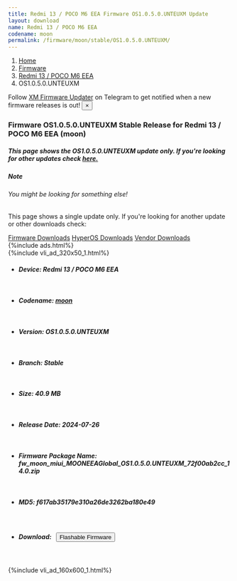 ```yaml
---
title: Redmi 13 / POCO M6 EEA Firmware OS1.0.5.0.UNTEUXM Update
layout: download
name: Redmi 13 / POCO M6 EEA
codename: moon
permalink: /firmware/moon/stable/OS1.0.5.0.UNTEUXM/
---
```

<nav aria-label="breadcrumb">
    <ol class="breadcrumb">
        <li class="breadcrumb-item"><a href="/">Home</a></li>
        <li class="breadcrumb-item"><a href="/firmware/">Firmware</a></li>
        <li class="breadcrumb-item"><a href="/firmware/moon/">Redmi 13 / POCO M6 EEA</a></li>
        <li class="breadcrumb-item active" aria-current="page">OS1.0.5.0.UNTEUXM</li>
    </ol>
</nav>
<div class="alert alert-primary alert-dismissible fade show" role="alert">
    Follow <a href="https://t.me/XiaomiFirmwareUpdater" class="alert-link">XM Firmware Updater</a> on Telegram to get
    notified when a new firmware releases is out!
    <button type="button" class="close" data-dismiss="alert" aria-label="Close">
        <span aria-hidden="true">&times;</span>
    </button>
</div>
<div class="col-12 mx-auto">
    <h3 class="title bg-light p-2 rounded">Firmware OS1.0.5.0.UNTEUXM Stable Release for Redmi 13 / POCO M6 EEA (moon)</h3>
    <h5>This page shows the OS1.0.5.0.UNTEUXM update only. If you're looking for other updates check
        <a href="/firmware/moon/">here.</a></h5>
    <div class="card">
        <div class="card-body">
            <h5 class="card-title">Note</h5>
            <h6 class="card-subtitle mb-2 text-muted">You might be looking for something else!</h6>
            <p class="card-text">This page shows a single update only.
                If you're looking for another update or other downloads check:</p>
            <a href="/firmware/" class="card-link">Firmware Downloads</a>
            <a href="/hyperos/" class="card-link">HyperOS Downloads</a>
            <a href="/vendor/" class="card-link">Vendor Downloads</a>
        </div>
    </div>
    {%include ads.html%}
    <div class="row justify-content-center">
        <div class="col-10" id="downloads">
                    <div class="card card-body">
            {%include vli_ad_320x50_1.html%}
            <ul class="list-unstyled">
                <li style="padding-bottom: 10px;">
                    <h5><b>Device: </b>Redmi 13 / POCO M6 EEA</h5>
                </li>
                <li style="padding-bottom: 10px;">
                    <h5><b>Codename: </b> <a href="/firmware/moon/" target="_blank">moon</a> </h5>
                </li>
                <li style="padding-bottom: 10px;">
                    <h5><b>Version: </b>OS1.0.5.0.UNTEUXM</h5>
                </li>
                <li style="padding-bottom: 10px;">
                    <h5><b>Branch: </b>Stable</h5>
                </li>
                <li style="padding-bottom: 10px;">
                    <h5><b>Size: </b>40.9 MB</h5>
                </li>
                <li style="padding-bottom: 10px;">
                    <h5><b>Release Date: </b>2024-07-26</h5>
                </li>
                <li style="padding-bottom: 10px;">
                    <h5><b>Firmware Package Name: </b><span id="filename" class="text-dark">fw_moon_miui_MOONEEAGlobal_OS1.0.5.0.UNTEUXM_72f00ab2cc_14.0.zip</span></h5>
                </li>
                <li style="padding-bottom: 10px;">
                    <h5><b>MD5: </b><span id="md5" class="text-muted">f617ab35179e310a26de3262ba180e49</span></h5>
                </li>
                <li style="padding-bottom: 10px;">
                    <h5><b>Download: </b><button type="button" id="download" class="btn btn-primary"
                    style="margin: 7px;" onclick="redirect('fw_moon_miui_MOONEEAGlobal_OS1.0.5.0.UNTEUXM_72f00ab2cc_14.0.zip'); return false;"><i class="fa fa-download"></i> Flashable Firmware</button></h5>
                </li>
            </ul>
        </div>
        </div>
        {%include vli_ad_160x600_1.html%}
    </div>
</div>
